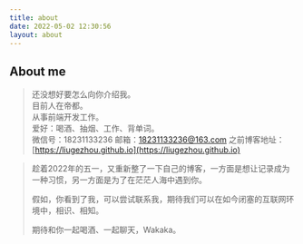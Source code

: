 ```yaml
---
title: about
date: 2022-05-02 12:30:56
layout: about
---
```

##  About me
> 还没想好要怎么向你介绍我。  
> 目前人在帝都。  
> 从事前端开发工作。  
> 爱好：喝酒、抽烟、工作、背单词。  
> 微信号：18231133236
> 邮箱：18231133236@163.com 
> 之前博客地址：[https://liugezhou.github.io](https://liugezhou.github.io)

> 趁着2022年的五一，又重新整了一下自己的博客，一方面是想让记录成为一种习惯，另一方面是为了在茫茫人海中遇到你。  
> 
> 假如，你看到了我，可以尝试联系我，期待我们可以在如今闭塞的互联网环境中，相识、相知。  
> 
> 期待和你一起喝酒、一起聊天，Wakaka。